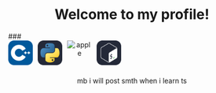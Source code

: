 <h1 align="center"> Welcome to my profile! </h1>
###
<div align="center">
<div style="display: flex; gap: 10px;">
  <img src="https://github.com/tandpfun/skill-icons/blob/main/icons/CPP.svg" alt="cpp" width="50">
  <img src="https://github.com/tandpfun/skill-icons/blob/main/icons/Python-Dark.svg" alt="python" width="50">
  <img src="https://github.com/tandpfun/skill-icons/blob/main/icons/Apple-Dark.svg" alt="apple" width="50">
  <img src="https://github.com/tandpfun/skill-icons/blob/main/icons/Bash-Dark.svg" alt="bash" width="50">
</div>





###
mb i will post smth when i learn ts